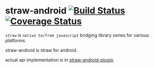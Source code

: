 straw-android [![Build Status](https://travis-ci.org/kt3k/straw-android.png?branch=master)](https://travis-ci.org/kt3k/straw-android) [![Coverage Status](https://coveralls.io/repos/kt3k/straw-android/badge.png?branch=master)](https://coveralls.io/r/kt3k/straw-android?branch=master)
===================

`straw` is `native to/from javascript` bridging library series for various platforms.

straw-android is straw for android.

actual api implementation is in [straw-android-plugin](https://github.com/kt3k/straw-android-plugin)
